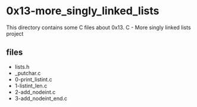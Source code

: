 # 0x13-more_singly_linked_lists

This directory contains some C files about 0x13. C - More singly linked lists project

## files

* lists.h
* \_putchar.c
* 0-print_listint.c
* 1-listint_len.c
* 2-add_nodeint.c
* 3-add_nodeint_end.c
